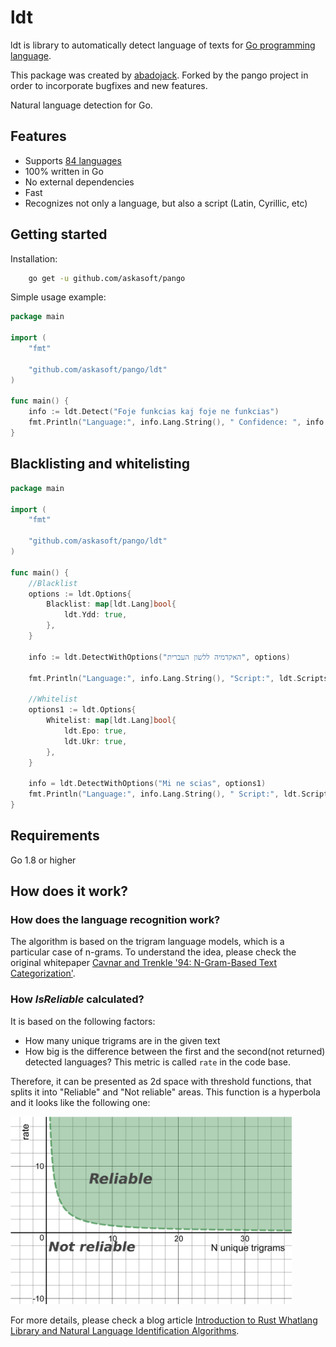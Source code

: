 # ldt

ldt is library to automatically detect language of texts for [Go programming language](http://golang.org/).

This package was created by [abadojack](https://github.com/abadojack/whatlanggo). 
Forked by the pango project in order to incorporate bugfixes and new features.


Natural language detection for Go.
## Features
* Supports [84 languages](SUPPORTED_LANGUAGES.md)
* 100% written in Go
* No external dependencies
* Fast
* Recognizes not only a language, but also a script (Latin, Cyrillic, etc)

## Getting started
Installation:
```sh
    go get -u github.com/askasoft/pango
```

Simple usage example:
```go
package main

import (
	"fmt"

	"github.com/askasoft/pango/ldt"
)

func main() {
	info := ldt.Detect("Foje funkcias kaj foje ne funkcias")
	fmt.Println("Language:", info.Lang.String(), " Confidence: ", info.Confidence)
}
```

## Blacklisting and whitelisting
```go
package main

import (
	"fmt"

	"github.com/askasoft/pango/ldt"
)

func main() {
	//Blacklist
	options := ldt.Options{
		Blacklist: map[ldt.Lang]bool{
			ldt.Ydd: true,
		},
	}

	info := ldt.DetectWithOptions("האקדמיה ללשון העברית", options)

	fmt.Println("Language:", info.Lang.String(), "Script:", ldt.Scripts[info.Script])

	//Whitelist
	options1 := ldt.Options{
		Whitelist: map[ldt.Lang]bool{
			ldt.Epo: true,
			ldt.Ukr: true,
		},
	}

	info = ldt.DetectWithOptions("Mi ne scias", options1)
	fmt.Println("Language:", info.Lang.String(), " Script:", ldt.Scripts[info.Script])
}
```

## Requirements
Go 1.8 or higher

## How does it work?

### How does the language recognition work?

The algorithm is based on the trigram language models, which is a particular case of n-grams.
To understand the idea, please check the original whitepaper [Cavnar and Trenkle '94: N-Gram-Based Text Categorization'](https://www.researchgate.net/publication/2375544_N-Gram-Based_Text_Categorization).

### How _IsReliable_ calculated?

It is based on the following factors:
* How many unique trigrams are in the given text
* How big is the difference between the first and the second(not returned) detected languages? This metric is called `rate` in the code base.

Therefore, it can be presented as 2d space with threshold functions, that splits it into "Reliable" and "Not reliable" areas.
This function is a hyperbola and it looks like the following one:

<img alt="Language recognition whatlang rust" src="images/whatlang_is_reliable.png" width="450" height="300" />

For more details, please check a blog article [Introduction to Rust Whatlang Library and Natural Language Identification Algorithms](https://www.greyblake.com/blog/2017-07-30-introduction-to-rust-whatlang-library-and-natural-language-identification-algorithms/).

